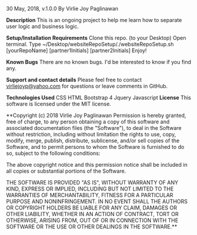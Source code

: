 30 May, 2018, v.1.0.0 By Virlie Joy Paglinawan

**Description** This is an ongoing project to help me learn how to separate user logic and business logic.

**Setup/Installation Requirements**
 Clone this repo. (to your Desktop) Open terminal. Type ~/Desktop/websiteRepoSetup/./websiteRepoSetup.sh [yourRepoName] [partner1Initials] [partner2Initials] Enjoy!

 **Known Bugs** There are no known bugs. I'd be interested to know if you find any.

**Support and contact details**
Please feel free to contact virliejoyp@yahoo.com for questions or leave comments in GitHub.

**Technologies Used** CSS HTML Bootstrap 4 Jquery Javascript
**License** This software is licensed under the MIT license.

**Copyright (c) 2018 Virlie Joy Paglinawan Permission is hereby granted, free of charge, to any person obtaining a copy of this software and associated documentation files (the "Software"), to deal in the Software without restriction, including without limitation the rights to use, copy, modify, merge, publish, distribute, sublicense, and/or sell copies of the Software, and to permit persons to whom the Software is furnished to do so, subject to the following conditions:

The above copyright notice and this permission notice shall be included in all copies or substantial portions of the Software.

THE SOFTWARE IS PROVIDED "AS IS", WITHOUT WARRANTY OF ANY KIND, EXPRESS OR IMPLIED, INCLUDING BUT NOT LIMITED TO THE WARRANTIES OF MERCHANTABILITY, FITNESS FOR A PARTICULAR PURPOSE AND NONINFRINGEMENT. IN NO EVENT SHALL THE AUTHORS OR COPYRIGHT HOLDERS BE LIABLE FOR ANY CLAIM, DAMAGES OR OTHER LIABILITY, WHETHER IN AN ACTION OF CONTRACT, TORT OR OTHERWISE, ARISING FROM, OUT OF OR IN CONNECTION WITH THE SOFTWARE OR THE USE OR OTHER DEALINGS IN THE SOFTWARE.**
